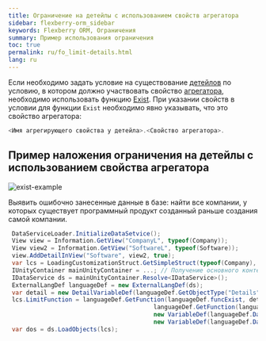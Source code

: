 ```yaml
---
title: Ограничение на детейлы с использованием свойств агрегатора
sidebar: flexberry-orm_sidebar
keywords: Flexberry ORM, Ограничения
summary: Пример использования ограничения
toc: true
permalink: ru/fo_limit-details.html
lang: ru
---
```


Если необходимо задать условие на существование [детейлов](fd_key-concepts.html) по условию, в котором должно участвовать свойство [агрегатора](fd_key-concepts.html), необходимо использовать функцию [Exist](fo_exist-details.html). При указании свойств в условии для функции `Exist` необходимо явно указывать, что это свойство агрегатора:

```h
<Имя агрегирующего свойства у детейла>.<Свойство агрегатора>.
```

## Пример наложения ограничения на детейлы с использованием свойства агрегатора

![exist-example](/images/pages/products/flexberry-orm/query-language/exist-example.png)

Выявить ошибочно занесенные данные в базе: найти все компании, у которых существует программный продукт созданный раньше создания самой компании.

``` csharp
 DataServiceLoader.InitializeDataSetvice();
 View view = Information.GetView("CompanyL", typeof(Company));
 View view2 = Information.GetView("SoftwareL", typeof(Software));
 view.AddDetailInView("Software", view2, true);
 var lcs = LoadingCustomizationStruct.GetSimpleStruct(typeof(Company), view);
 IUnityContainer mainUnityContainer = ...; // Получение основного контейнера для работы с Unity.
 IDataService ds = mainUnityContainer.Resolve<IDataService>();
 ExternalLangDef languageDef = new ExternalLangDef(ds);
 var detail = new DetailVariableDef(languageDef.GetObjectType("Details"), "Software", view2, "Company");
 lcs.LimitFunction = languageDef.GetFunction(languageDef.funcExist, detail,
                                         languageDef.GetFunction(languageDef.funcL,
                                         new VariableDef(languageDef.DateTimeType, Information.ExtractPropertyPath<Software>(x => x.DateCreation)),
                                         new VariableDef(languageDef.DateTimeType, Information.ExtractPropertyPath<Software>(x => x.Company.DateCreation))));
 var dos = ds.LoadObjects(lcs);
```
